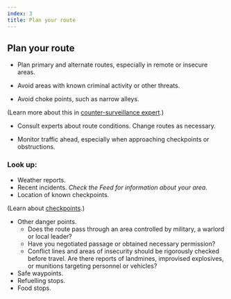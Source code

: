 ```yaml
---
index: 3
title: Plan your route
---
```

## Plan your route

*   Plan primary and alternate routes, especially in remote or insecure areas.

*   Avoid areas with known criminal activity or other threats. 

*	Avoid choke points, such as narrow alleys.

(Learn more about this in [counter-surveillance expert](umbrella://lesson/counter-surveillance/2).)

*   Consult experts about route conditions. Change routes as necessary. 

*	Monitor traffic ahead, especially when approaching checkpoints or obstructions.

### Look up:

*	Weather reports.
*   Recent incidents. *Check the Feed for information about your area.*
*   Location of known checkpoints.

(Learn about [checkpoints](umbrella://lesson/checkpoints).)

*   Other danger points. 
	* Does the route pass through an area controlled by military, a warlord or local leader? 
    * Have you negotiated passage or obtained necessary permission?
    * Conflict lines and areas of insecurity should be rigorously checked before travel. Are there reports of landmines, improvised explosives, or munitions targeting personnel or vehicles?      
*   Safe waypoints.
*   Refuelling stops.
*   Food stops.